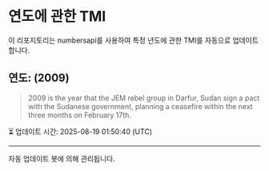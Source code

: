
# 연도에 관한 TMI

이 리포지토리는 numbersapi를 사용하여 특정 년도에 관한 TMI를 자동으로 업데이트합니다.

## 연도: (2009)
> 2009 is the year that the JEM rebel group in Darfur, Sudan sign a pact with the Sudanese government, planning a ceasefire within the next three months on February 17th.

⏳ 업데이트 시간: 2025-08-19 01:50:40 (UTC)

---
자동 업데이트 봇에 의해 관리됩니다.
